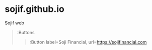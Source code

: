 # sojif.github.io
Sojif web

> :Buttons
> > :Button label=Soji Financial, url=https://sojifinancial.com
